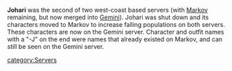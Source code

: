 **Johari** was the second of two west-coast based servers (with
[Markov](Markov.md "wikilink") remaining, but now merged into
[Gemini](Gemini.md "wikilink")). Johari was shut down and its characters
moved to Markov to increase falling populations on both servers. These
characters are now on the Gemini server. Character and outfit names with
a "-J" on the end were names that already existed on Markov, and can
still be seen on the Gemini server.

[category:Servers](category:Servers.md "wikilink")
